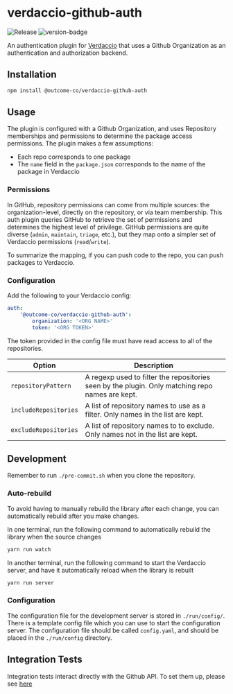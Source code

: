# verdaccio-github-auth
![Release](https://github.com/outcome-co/verdaccio-github-auth-js/workflows/Release/badge.svg?branch=v2.0.1) ![version-badge](https://img.shields.io/badge/version-2.0.1-brightgreen)

An authentication plugin for [Verdaccio](https://verdaccio.org) that uses a Github Organization as an authentication and authorization backend.

## Installation

```sh
npm install @outcome-co/verdaccio-github-auth
```

## Usage

The plugin is configured with a Github Organization, and uses Repository memberships and permissions to determine the package access permissions.
The plugin makes a few assumptions:

-   Each repo corresponds to one package
-   The `name` field in the `package.json` corresponds to the name of the package in Verdaccio

### Permissions

In GitHub, repository permissions can come from multiple sources: the organization-level, directly on the repository, or via team membership. This auth plugin queries GitHub to retrieve the set of permissions and determines the highest level of privilege. GitHub permissions are quite diverse (`admin`, `maintain`, `triage`, etc.), but they map onto a simpler set of Verdaccio permissions (`read`/`write`).

To summarize the mapping, if you can push code to the repo, you can push packages to Verdaccio.

### Configuration

Add the following to your Verdaccio config:

```yaml
auth:
    '@outcome-co/verdaccio-github-auth':
        organization: '<ORG NAME>'
        token: '<ORG TOKEN>'
```

The token provided in the config file must have read access to all of the repositories.

| Option                | Description                                                                                     |
| --------------------- | ----------------------------------------------------------------------------------------------- |
| `repositoryPattern`   | A regexp used to filter the repositories seen by the plugin. Only matching repo names are kept. |
| `includeRepositories` | A list of repository names to use as a filter. Only names in the list are kept.                 |
| `excludeRepositories` | A list of repository names to to exclude. Only names not in the list are kept.                  |

## Development

Remember to run `./pre-commit.sh` when you clone the repository.

### Auto-rebuild

To avoid having to manually rebuild the library after each change, you can automatically rebuild after you make changes.

In one terminal, run the following command to automatically rebuild the library when the source changes

```sh
yarn run watch
```

In another terminal, run the following command to start the Verdaccio server, and have it automatically reload when the library is rebuilt

```sh
yarn run server
```

### Configuration

The configuration file for the development server is stored in `./run/config/`. There is a template config file which you can use to start the configuration server. The configuration file should be called `config.yaml`, and should be placed in the `./run/config` directory.

## Integration Tests

Integration tests interact directly with the Github API.
To set them up, please see [here](src/test/README.md)

